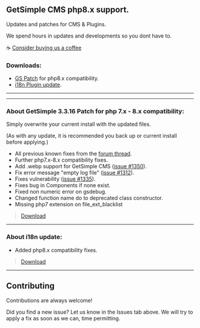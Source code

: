 
## GetSimple CMS php8.x support.

Updates and patches for CMS & Plugins. 

We spend hours in updates and developments so you dont have to.

☕ [Consider buying us a coffee](https://www.paypal.com/donate/?hosted_button_id=TW6PXVCTM5A72)

### Downloads:

- [GS Patch](https://minhaskamal.github.io/DownGit/#/home?url=https://github.com/risingisland/GetSimple-CMS-repo-php-8.0-support/tree/main/GS-3.3.16-php-8.x-Patch) for php8.x compatibility.
- [i18n Plugin update](https://minhaskamal.github.io/DownGit/#/home?url=https://github.com/multicolor-rgb/GetSimple-CMS-repo-php-8.0-support/tree/main/i18n).

---
---

### About GetSimple 3.3.16 Patch for php 7.x - 8.x compatibility:

Simply overwrite your current install with the updated files.

(As with any update, it is recommended you back up or current install before applying.)

 - All previous known fixes from the [forum thread](http://get-simple.info/forums/showthread.php?tid=16548).
 - Further php7.x-8.x compatibility fixes.
 - Add .webp support for GetSimple CMS ([issue #1350](https://github.com/GetSimpleCMS/GetSimpleCMS/pull/1350)).
 - Fix error message "empty log file" ([issue #1312](https://github.com/GetSimpleCMS/GetSimpleCMS/pull/1312)).
 - Fixes vulnerability ([issue #1335](https://github.com/GetSimpleCMS/GetSimpleCMS/issues/1335)).
 - Fixes bug in Components if none exist.
 - Fixed non numeric error on gsdebug.
 - Changed function name do to deprecated class constructor.
 - Missing php7 extension on file_ext_blacklist 

 > [Download](https://minhaskamal.github.io/DownGit/#/home?url=https://github.com/risingisland/GetSimple-CMS-repo-php-8.0-support/tree/main/GS-3.3.16-php-8.x-Patch)
 
---

### About i18n update:

 - Added php8.x compatibility fixes.
  
 > [Download](https://minhaskamal.github.io/DownGit/#/home?url=https://github.com/multicolor-rgb/GetSimple-CMS-repo-php-8.0-support/tree/main/i18n)
 
---
 
## Contributing

Contributions are always welcome!

Did you find a new issue? Let us know in the Issues tab above.
We will try to apply a fix as soon as we can, time permitting.

